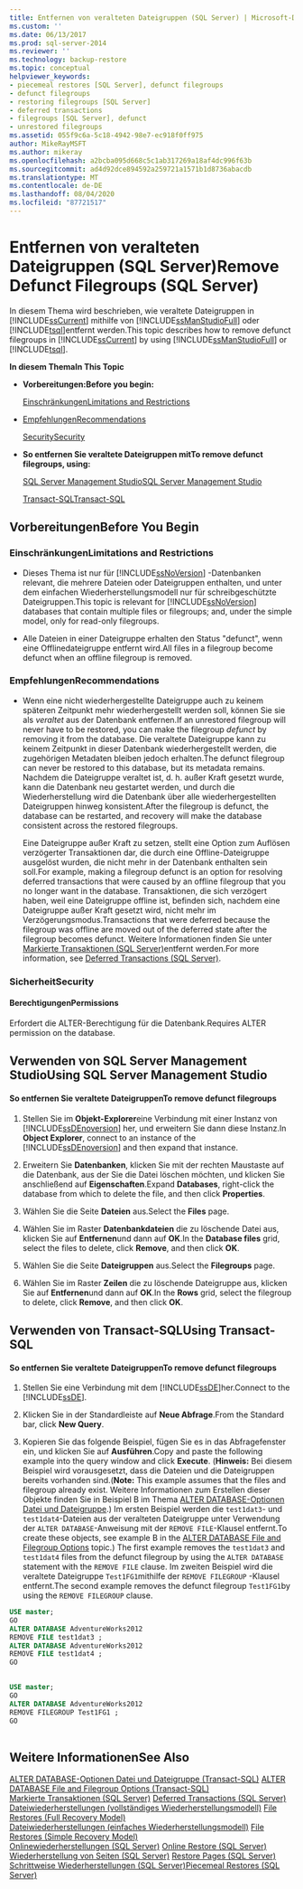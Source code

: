 ```yaml
---
title: Entfernen von veralteten Dateigruppen (SQL Server) | Microsoft-Dokumentation
ms.custom: ''
ms.date: 06/13/2017
ms.prod: sql-server-2014
ms.reviewer: ''
ms.technology: backup-restore
ms.topic: conceptual
helpviewer_keywords:
- piecemeal restores [SQL Server], defunct filegroups
- defunct filegroups
- restoring filegroups [SQL Server]
- deferred transactions
- filegroups [SQL Server], defunct
- unrestored filegroups
ms.assetid: 055f9c6a-5c18-4942-98e7-ec918f0ff975
author: MikeRayMSFT
ms.author: mikeray
ms.openlocfilehash: a2bcba095d668c5c1ab317269a18af4dc996f63b
ms.sourcegitcommit: ad4d92dce894592a259721a1571b1d8736abacdb
ms.translationtype: MT
ms.contentlocale: de-DE
ms.lasthandoff: 08/04/2020
ms.locfileid: "87721517"
---
```

# <a name="remove-defunct-filegroups-sql-server"></a><span data-ttu-id="3b026-102">Entfernen von veralteten Dateigruppen (SQL Server)</span><span class="sxs-lookup"><span data-stu-id="3b026-102">Remove Defunct Filegroups (SQL Server)</span></span>
  <span data-ttu-id="3b026-103">In diesem Thema wird beschrieben, wie veraltete Dateigruppen in [!INCLUDE[ssCurrent](../../includes/sscurrent-md.md)] mithilfe von [!INCLUDE[ssManStudioFull](../../includes/ssmanstudiofull-md.md)] oder [!INCLUDE[tsql](../../includes/tsql-md.md)]entfernt werden.</span><span class="sxs-lookup"><span data-stu-id="3b026-103">This topic describes how to remove defunct filegroups in [!INCLUDE[ssCurrent](../../includes/sscurrent-md.md)] by using [!INCLUDE[ssManStudioFull](../../includes/ssmanstudiofull-md.md)] or [!INCLUDE[tsql](../../includes/tsql-md.md)].</span></span>  
  
 <span data-ttu-id="3b026-104">**In diesem Thema**</span><span class="sxs-lookup"><span data-stu-id="3b026-104">**In This Topic**</span></span>  
  
-   <span data-ttu-id="3b026-105">**Vorbereitungen:**</span><span class="sxs-lookup"><span data-stu-id="3b026-105">**Before you begin:**</span></span>  
  
     [<span data-ttu-id="3b026-106">Einschränkungen</span><span class="sxs-lookup"><span data-stu-id="3b026-106">Limitations and Restrictions</span></span>](#Restrictions)  
  
-   [<span data-ttu-id="3b026-107">Empfehlungen</span><span class="sxs-lookup"><span data-stu-id="3b026-107">Recommendations</span></span>](#Recommendations)  
  
     [<span data-ttu-id="3b026-108">Security</span><span class="sxs-lookup"><span data-stu-id="3b026-108">Security</span></span>](#Security)  
  
-   <span data-ttu-id="3b026-109">**So entfernen Sie veraltete Dateigruppen mit**</span><span class="sxs-lookup"><span data-stu-id="3b026-109">**To remove defunct filegroups, using:**</span></span>  
  
     [<span data-ttu-id="3b026-110">SQL Server Management Studio</span><span class="sxs-lookup"><span data-stu-id="3b026-110">SQL Server Management Studio</span></span>](#SSMSProcedure)  
  
     [<span data-ttu-id="3b026-111">Transact-SQL</span><span class="sxs-lookup"><span data-stu-id="3b026-111">Transact-SQL</span></span>](#TsqlProcedure)  
  
##  <a name="before-you-begin"></a><a name="BeforeYouBegin"></a> <span data-ttu-id="3b026-112">Vorbereitungen</span><span class="sxs-lookup"><span data-stu-id="3b026-112">Before You Begin</span></span>  
  
###  <a name="limitations-and-restrictions"></a><a name="Restrictions"></a> <span data-ttu-id="3b026-113">Einschränkungen</span><span class="sxs-lookup"><span data-stu-id="3b026-113">Limitations and Restrictions</span></span>  
  
-   <span data-ttu-id="3b026-114">Dieses Thema ist nur für [!INCLUDE[ssNoVersion](../../includes/ssnoversion-md.md)] -Datenbanken relevant, die mehrere Dateien oder Dateigruppen enthalten, und unter dem einfachen Wiederherstellungsmodell nur für schreibgeschützte Dateigruppen.</span><span class="sxs-lookup"><span data-stu-id="3b026-114">This topic is relevant for [!INCLUDE[ssNoVersion](../../includes/ssnoversion-md.md)] databases that contain multiple files or filegroups; and, under the simple model, only for read-only filegroups.</span></span>  
  
-   <span data-ttu-id="3b026-115">Alle Dateien in einer Dateigruppe erhalten den Status "defunct", wenn eine Offlinedateigruppe entfernt wird.</span><span class="sxs-lookup"><span data-stu-id="3b026-115">All files in a filegroup become defunct when an offline filegroup is removed.</span></span>  
  
###  <a name="recommendations"></a><a name="Recommendations"></a> <span data-ttu-id="3b026-116">Empfehlungen</span><span class="sxs-lookup"><span data-stu-id="3b026-116">Recommendations</span></span>  
  
-   <span data-ttu-id="3b026-117">Wenn eine nicht wiederhergestellte Dateigruppe auch zu keinem späteren Zeitpunkt mehr wiederhergestellt werden soll, können Sie sie als *veraltet* aus der Datenbank entfernen.</span><span class="sxs-lookup"><span data-stu-id="3b026-117">If an unrestored filegroup will never have to be restored, you can make the filegroup *defunct* by removing it from the database.</span></span> <span data-ttu-id="3b026-118">Die veraltete Dateigruppe kann zu keinem Zeitpunkt in dieser Datenbank wiederhergestellt werden, die zugehörigen Metadaten bleiben jedoch erhalten.</span><span class="sxs-lookup"><span data-stu-id="3b026-118">The defunct filegroup can never be restored to this database, but its metadata remains.</span></span> <span data-ttu-id="3b026-119">Nachdem die Dateigruppe veraltet ist, d. h. außer Kraft gesetzt wurde, kann die Datenbank neu gestartet werden, und durch die Wiederherstellung wird die Datenbank über alle wiederhergestellten Dateigruppen hinweg konsistent.</span><span class="sxs-lookup"><span data-stu-id="3b026-119">After the filegroup is defunct, the database can be restarted, and recovery will make the database consistent across the restored filegroups.</span></span>  
  
     <span data-ttu-id="3b026-120">Eine Dateigruppe außer Kraft zu setzen, stellt eine Option zum Auflösen verzögerter Transaktionen dar, die durch eine Offline-Dateigruppe ausgelöst wurden, die nicht mehr in der Datenbank enthalten sein soll.</span><span class="sxs-lookup"><span data-stu-id="3b026-120">For example, making a filegroup defunct is an option for resolving deferred transactions that were caused by an offline filegroup that you no longer want in the database.</span></span> <span data-ttu-id="3b026-121">Transaktionen, die sich verzögert haben, weil eine Dateigruppe offline ist, befinden sich, nachdem eine Dateigruppe außer Kraft gesetzt wird, nicht mehr im Verzögerungsmodus.</span><span class="sxs-lookup"><span data-stu-id="3b026-121">Transactions that were deferred because the filegroup was offline are moved out of the deferred state after the filegroup becomes defunct.</span></span> <span data-ttu-id="3b026-122">Weitere Informationen finden Sie unter [Markierte Transaktionen &#40;SQL Server&#41;](deferred-transactions-sql-server.md)entfernt werden.</span><span class="sxs-lookup"><span data-stu-id="3b026-122">For more information, see [Deferred Transactions &#40;SQL Server&#41;](deferred-transactions-sql-server.md).</span></span>  
  
###  <a name="security"></a><a name="Security"></a> <span data-ttu-id="3b026-123">Sicherheit</span><span class="sxs-lookup"><span data-stu-id="3b026-123">Security</span></span>  
  
####  <a name="permissions"></a><a name="Permissions"></a> <span data-ttu-id="3b026-124">Berechtigungen</span><span class="sxs-lookup"><span data-stu-id="3b026-124">Permissions</span></span>  
 <span data-ttu-id="3b026-125">Erfordert die ALTER-Berechtigung für die Datenbank.</span><span class="sxs-lookup"><span data-stu-id="3b026-125">Requires ALTER permission on the database.</span></span>  
  
##  <a name="using-sql-server-management-studio"></a><a name="SSMSProcedure"></a> <span data-ttu-id="3b026-126">Verwenden von SQL Server Management Studio</span><span class="sxs-lookup"><span data-stu-id="3b026-126">Using SQL Server Management Studio</span></span>  
  
#### <a name="to-remove-defunct-filegroups"></a><span data-ttu-id="3b026-127">So entfernen Sie veraltete Dateigruppen</span><span class="sxs-lookup"><span data-stu-id="3b026-127">To remove defunct filegroups</span></span>  
  
1.  <span data-ttu-id="3b026-128">Stellen Sie im **Objekt-Explorer**eine Verbindung mit einer Instanz von [!INCLUDE[ssDEnoversion](../../includes/ssdenoversion-md.md)] her, und erweitern Sie dann diese Instanz.</span><span class="sxs-lookup"><span data-stu-id="3b026-128">In **Object Explorer**, connect to an instance of the [!INCLUDE[ssDEnoversion](../../includes/ssdenoversion-md.md)] and then expand that instance.</span></span>  
  
2.  <span data-ttu-id="3b026-129">Erweitern Sie **Datenbanken**, klicken Sie mit der rechten Maustaste auf die Datenbank, aus der Sie die Datei löschen möchten, und klicken Sie anschließend auf **Eigenschaften**.</span><span class="sxs-lookup"><span data-stu-id="3b026-129">Expand **Databases**, right-click the database from which to delete the file, and then click **Properties**.</span></span>  
  
3.  <span data-ttu-id="3b026-130">Wählen Sie die Seite **Dateien** aus.</span><span class="sxs-lookup"><span data-stu-id="3b026-130">Select the **Files** page.</span></span>  
  
4.  <span data-ttu-id="3b026-131">Wählen Sie im Raster **Datenbankdateien** die zu löschende Datei aus, klicken Sie auf **Entfernen**und dann auf **OK**.</span><span class="sxs-lookup"><span data-stu-id="3b026-131">In the **Database files** grid, select the files to delete, click **Remove**, and then click **OK**.</span></span>  
  
5.  <span data-ttu-id="3b026-132">Wählen Sie die Seite **Dateigruppen** aus.</span><span class="sxs-lookup"><span data-stu-id="3b026-132">Select the **Filegroups** page.</span></span>  
  
6.  <span data-ttu-id="3b026-133">Wählen Sie im Raster **Zeilen** die zu löschende Dateigruppe aus, klicken Sie auf **Entfernen**und dann auf **OK**.</span><span class="sxs-lookup"><span data-stu-id="3b026-133">In the **Rows** grid, select the filegroup to delete, click **Remove**, and then click **OK**.</span></span>  
  
##  <a name="using-transact-sql"></a><a name="TsqlProcedure"></a> <span data-ttu-id="3b026-134">Verwenden von Transact-SQL</span><span class="sxs-lookup"><span data-stu-id="3b026-134">Using Transact-SQL</span></span>  
  
#### <a name="to-remove-defunct-filegroups"></a><span data-ttu-id="3b026-135">So entfernen Sie veraltete Dateigruppen</span><span class="sxs-lookup"><span data-stu-id="3b026-135">To remove defunct filegroups</span></span>  
  
1.  <span data-ttu-id="3b026-136">Stellen Sie eine Verbindung mit dem [!INCLUDE[ssDE](../../includes/ssde-md.md)]her.</span><span class="sxs-lookup"><span data-stu-id="3b026-136">Connect to the [!INCLUDE[ssDE](../../includes/ssde-md.md)].</span></span>  
  
2.  <span data-ttu-id="3b026-137">Klicken Sie in der Standardleiste auf **Neue Abfrage**.</span><span class="sxs-lookup"><span data-stu-id="3b026-137">From the Standard bar, click **New Query**.</span></span>  
  
3.  <span data-ttu-id="3b026-138">Kopieren Sie das folgende Beispiel, fügen Sie es in das Abfragefenster ein, und klicken Sie auf **Ausführen**.</span><span class="sxs-lookup"><span data-stu-id="3b026-138">Copy and paste the following example into the query window and click **Execute**.</span></span> <span data-ttu-id="3b026-139">(**Hinweis:** Bei diesem Beispiel wird vorausgesetzt, dass die Dateien und die Dateigruppen bereits vorhanden sind.</span><span class="sxs-lookup"><span data-stu-id="3b026-139">(**Note:** This example assumes that the files and filegroup already exist.</span></span> <span data-ttu-id="3b026-140">Weitere Informationen zum Erstellen dieser Objekte finden Sie in Beispiel B im Thema [ALTER DATABASE-Optionen Datei und Dateigruppe](/sql/t-sql/statements/alter-database-transact-sql-file-and-filegroup-options).) Im ersten Beispiel werden die `test1dat3`- und `test1dat4`-Dateien aus der veralteten Dateigruppe unter Verwendung der `ALTER DATABASE`-Anweisung mit der `REMOVE FILE`-Klausel entfernt.</span><span class="sxs-lookup"><span data-stu-id="3b026-140">To create these objects, see example B in the [ALTER DATABASE File and Filegroup Options](/sql/t-sql/statements/alter-database-transact-sql-file-and-filegroup-options) topic.) The first example removes the `test1dat3` and `test1dat4` files from the defunct filegroup by using the `ALTER DATABASE` statement with the `REMOVE FILE` clause.</span></span> <span data-ttu-id="3b026-141">Im zweiten Beispiel wird die veraltete Dateigruppe `Test1FG1`mithilfe der `REMOVE FILEGROUP` -Klausel entfernt.</span><span class="sxs-lookup"><span data-stu-id="3b026-141">The second example removes the defunct filegroup `Test1FG1`by using the `REMOVE FILEGROUP` clause.</span></span>  
  
```sql  
USE master;  
GO  
ALTER DATABASE AdventureWorks2012  
REMOVE FILE test1dat3 ;  
ALTER DATABASE AdventureWorks2012  
REMOVE FILE test1dat4 ;  
GO  
  
```  
  
```sql  
USE master;  
GO  
ALTER DATABASE AdventureWorks2012  
REMOVE FILEGROUP Test1FG1 ;  
GO  
  
```  
  
## <a name="see-also"></a><span data-ttu-id="3b026-142">Weitere Informationen</span><span class="sxs-lookup"><span data-stu-id="3b026-142">See Also</span></span>  
 <span data-ttu-id="3b026-143">[ALTER DATABASE-Optionen Datei und Dateigruppe &#40;Transact-SQL&#41;](/sql/t-sql/statements/alter-database-transact-sql-file-and-filegroup-options) </span><span class="sxs-lookup"><span data-stu-id="3b026-143">[ALTER DATABASE File and Filegroup Options &#40;Transact-SQL&#41;](/sql/t-sql/statements/alter-database-transact-sql-file-and-filegroup-options) </span></span>  
 <span data-ttu-id="3b026-144">[Markierte Transaktionen &#40;SQL Server&#41;](deferred-transactions-sql-server.md) </span><span class="sxs-lookup"><span data-stu-id="3b026-144">[Deferred Transactions &#40;SQL Server&#41;](deferred-transactions-sql-server.md) </span></span>  
 <span data-ttu-id="3b026-145">[Dateiwiederherstellungen &#40;vollständiges Wiederherstellungsmodell&#41;](file-restores-full-recovery-model.md) </span><span class="sxs-lookup"><span data-stu-id="3b026-145">[File Restores &#40;Full Recovery Model&#41;](file-restores-full-recovery-model.md) </span></span>  
 <span data-ttu-id="3b026-146">[Dateiwiederherstellungen &#40;einfaches Wiederherstellungsmodell&#41;](file-restores-simple-recovery-model.md) </span><span class="sxs-lookup"><span data-stu-id="3b026-146">[File Restores &#40;Simple Recovery Model&#41;](file-restores-simple-recovery-model.md) </span></span>  
 <span data-ttu-id="3b026-147">[Onlinewiederherstellungen &#40;SQL Server&#41;](online-restore-sql-server.md) </span><span class="sxs-lookup"><span data-stu-id="3b026-147">[Online Restore &#40;SQL Server&#41;](online-restore-sql-server.md) </span></span>  
 <span data-ttu-id="3b026-148">[Wiederherstellung von Seiten &#40;SQL Server&#41;](restore-pages-sql-server.md) </span><span class="sxs-lookup"><span data-stu-id="3b026-148">[Restore Pages &#40;SQL Server&#41;](restore-pages-sql-server.md) </span></span>  
 [<span data-ttu-id="3b026-149">Schrittweise Wiederherstellungen &#40;SQL Server&#41;</span><span class="sxs-lookup"><span data-stu-id="3b026-149">Piecemeal Restores &#40;SQL Server&#41;</span></span>](piecemeal-restores-sql-server.md)  
  
  
